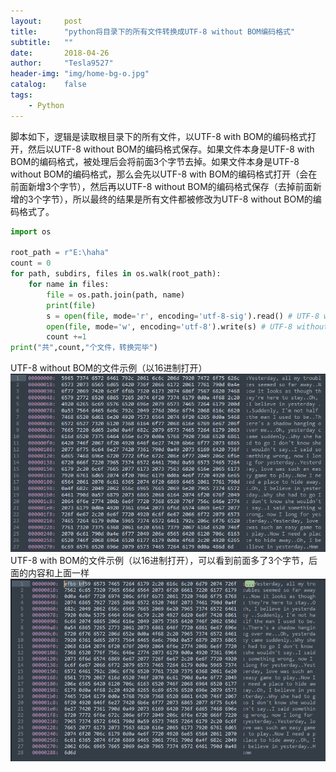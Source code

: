 ```yaml
---
layout:     post
title:      "python将目录下的所有文件转换成UTF-8 without BOM编码格式"
subtitle:   ""
date:       2018-04-26
author:     "Tesla9527"
header-img: "img/home-bg-o.jpg"
catalog:    false
tags:
    - Python
---
```


脚本如下，逻辑是读取根目录下的所有文件，以UTF-8 with BOM的编码格式打开，然后以UTF-8 without BOM的编码格式保存。如果文件本身是UTF-8 with BOM的编码格式，被处理后会将前面3个字节去掉。如果文件本身是UTF-8 without BOM的编码格式，那么会先以UTF-8 with BOM的编码格式打开（会在前面新增3个字节），然后再以UTF-8 without BOM的编码格式保存（去掉前面新增的3个字节），所以最终的结果是所有文件都被修改为UTF-8 without BOM的编码格式了。
```python
import os

root_path = r"E:\haha"
count = 0
for path, subdirs, files in os.walk(root_path):
    for name in files:
        file = os.path.join(path, name)
        print(file)
        s = open(file, mode='r', encoding='utf-8-sig').read() # UTF-8 with BOM
        open(file, mode='w', encoding='utf-8').write(s) # UTF-8 without BOM
        count +=1
print("共",count,"个文件，转换完毕")
```

UTF-8 without BOM的文件示例（以16进制打开）
![img](/img/in-post/ConvertUtf8WithoutBOM/1.png)
UTF-8 with BOM的文件示例（以16进制打开），可以看到前面多了3个字节，后面的内容和上面一样
![img](/img/in-post/ConvertUtf8WithoutBOM/2.png)